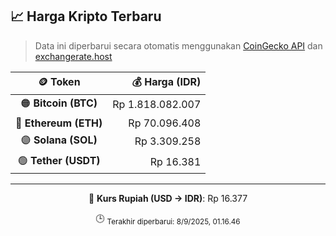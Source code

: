 

<!-- HARGA_KRIPTO -->
## 📈 Harga Kripto Terbaru

> Data ini diperbarui secara otomatis menggunakan [CoinGecko API](https://www.coingecko.com/) dan [exchangerate.host](https://exchangerate.host/)

<div align="center">

| 🪙 Token | 💰 Harga (IDR) |
|:------:|---------------:|
| 🟠 **Bitcoin (BTC)**   | Rp 1.818.082.007 |
| 🔵 **Ethereum (ETH)**  | Rp 70.096.408 |
| 🟣 **Solana (SOL)**    | Rp 3.309.258 |
| 🟢 **Tether (USDT)**   | Rp 16.381 |

---

💱 **Kurs Rupiah (USD → IDR)**: Rp 16.377

🕒 <sub>Terakhir diperbarui: 8/9/2025, 01.16.46</sub>

</div>
<!-- /HARGA_KRIPTO -->